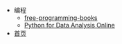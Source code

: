 - 编程
  - [free-programming-books](https://ebookfoundation.github.io/free-programming-books/books/free-programming-books-zh.html)
  - [Python for Data Analysis Online](https://wesmckinney.com/book/)
- [首页](/)

